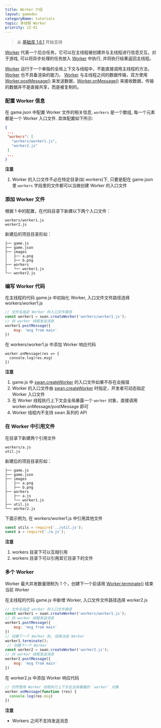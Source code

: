 ```yaml
---
title: Worker 介绍
layout: gamedoc
categoryName: tutorials
topic: 多线程 Worker
priority: 12-01
---
```


 > 从 [基础库 1.6.1](/game/tutorials/version/releaseLog) 开始支持

 [Worker](/game/api/worker/workerObj/) 代表一个后台任务，它可以在主线程被创建并与主线程进行信息交互。对于游戏, 可以将异步处理的任务放入 [Worker](/game/api/worker/workerObj/) 中执行, 并将执行结果返回主线程。

 [Worker](/game/api/worker/workerObj/) 运行于一个单独的全局上下文与线程中，不能直接调用主线程的方法，[Worker](/game/api/worker/workerObj/) 也不具备渲染的能力。 [Worker](/game/api/worker/workerObj/) 与主线程之间的数据传输，双方使用 [Worker.postMessage()](/game/api/worker/workerObj/#postMessage) 来发送数据，[Worker.onMessage()](/game/api/worker/workerObj/#onMessage) 来接收数据，传输的数据并不是直接共享，而是被复制的。

 ### 配置 Worker 信息

 在 game.json 中配置 Worker 文件的相关信息, `workers` 是一个数组, 每一个元素都是一个 Worker 入口文件. 具体配置如下所示:

 ```json
{
  ...
  "workers": [
    "workers/worker1.js",
    "worker2.js"
  ]
  ...
}
```
**注意**
1. Worker 的入口文件不必在特定目录(如 workers)下, 只要是配在 game.json 里 `workers` 字段里的文件都可以当做创建 Worker 的入口文件


 ### 添加 Worker 文件
根据 1 中的配置，在代码目录下新建以下两个入口文件：

 ```
workers/worker1.js
worker2.js
```

 新建后的项目目录形如：

 ```
├── game.js
├── game.json
├── images
│   ├── a.png
│   ├── b.png
├── workers
│   └── worker1.js
└── worker2.js
```

 ### 编写 Worker 代码
在主线程的代码 game.js 中初始化 Worker, 入口文件文件路径选择 workers/worker1.js
```javascript
// 文件名指定 Worker 的入口文件路径
const worker1 = swan.createWorker('workers/worker1.js');
// 向 worker 线程发送消息
worker1.postMessage({
    msg: 'msg from main'
})
```
在 workers/worker1.js 中添加 Worker 响应代码
```
worker.onMessage(res => {
  console.log(res.msg)
})
```

**注意**
1. game.js 中 [swan.createWorker](/game/api/worker/createWorker/) 的入口文件如果不存在会报错
2. Worker 的入口文件由 [swan.createWorker](/game/api/worker/createWorker/) 时指定，开发者可动态指定 Worker 入口文件
3. 在 Worker 线程执行上下文会全局暴露一个 `worker` 对象，直接调用 worker.onMessage/postMessage 即可
4. Worker 线程内不支持 swan 系列的 API

 ### 在 Worker 中引用文件
在目录下新建两个引用文件
```
workers/a.js
util.js
```

 新建后的项目目录形如：

 ```
├── game.js
├── game.json
├── images
│   ├── a.png
│   ├── b.png
├── workers
│   ├── a.js
│   └── worker1.js
├── util.js
└── worker2.js
```

 下面示例为, 在 workers/worker1.js 中引用其他文件
```javascript
const utils = require('../util.js');
const a = require('./a.js');
```
**注意**
1. workers 目录下可以互相引用
2. workers 目录下可以引用其它目录下的文件

 ### 多个 Worker
Worker 最大并发数量限制为 1 个，创建下一个前请用 [Worker.terminate()](/game/api/worker/workerObj/#terminate) 结束当前 Worker

 在主线程的代码 game.js 中新增 Worker, 入口文件文件路径选择 worker2.js

```javascript
// 文件名指定 worker 的入口文件路径
const worker1 = swan.createWorker('workers/worker1.js');
// 向 worker 线程发送消息
worker1.postMessage({
    msg: 'msg from main'
})
// 创建下一个 Worker 前, 结束当前 Worker
worker1.terminate();
 // 创建下一个 Worker
const worker2 = swan.createWorker('worker2.js');
// 向 worker 线程发送消息
worker2.postMessage({
    msg: 'msg from main'
})
```

在 worker2.js 中添加 Worker 响应代码

```javascript
// 仍然使用 Worker 线程执行上下文在全局暴露的 `worker` 对象
worker.onMessage(function (res) {
  console.log(res.msg)
})
```

**注意**
- Workers 之间不支持发送消息